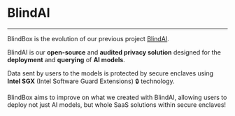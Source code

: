 # BlindAI
_________________________________________

BlindBox is the evolution of our previous project [BlindAI](https://blindai.mithrilsecurity.io/en/latest/).

BlindAI is our **open-source** and **audited privacy solution** designed for the **deployment** and **querying** of **AI models**.

Data sent by users to the models is protected by secure enclaves using **Intel SGX** (Intel Software Guard Extensions) 🔒 technology.

BlindBox aims to improve on what we created with BlindAI, allowing users to deploy not just AI models, but whole SaaS solutions within secure enclaves!